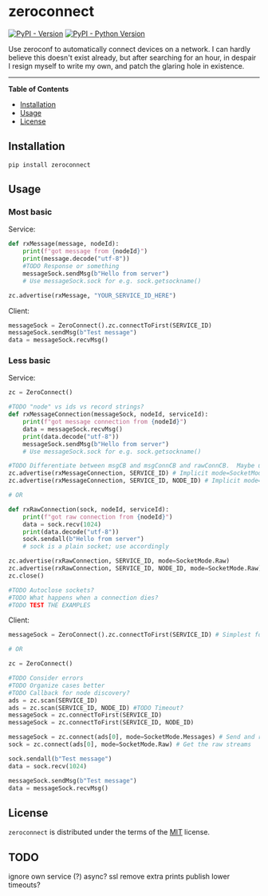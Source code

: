 # zeroconnect

[![PyPI - Version](https://img.shields.io/pypi/v/zeroconnect.svg)](https://pypi.org/project/zeroconnect)
[![PyPI - Python Version](https://img.shields.io/pypi/pyversions/zeroconnect.svg)](https://pypi.org/project/zeroconnect)

Use zeroconf to automatically connect devices on a network.
I can hardly believe this doesn't exist already, but after searching for an hour, in despair I resign myself to write my own, and patch the glaring hole in existence.

-----

**Table of Contents**

- [Installation](#installation)
- [Usage](#usage)
- [License](#license)

## Installation

```console
pip install zeroconnect
```

## Usage

### Most basic

Service:
```python
def rxMessage(message, nodeId):
    print(f"got message from {nodeId}")
    print(message.decode("utf-8"))
    #TODO Response or something
    messageSock.sendMsg(b"Hello from server")
    # Use messageSock.sock for e.g. sock.getsockname()

zc.advertise(rxMessage, "YOUR_SERVICE_ID_HERE")
```

Client:
```python
messageSock = ZeroConnect().zc.connectToFirst(SERVICE_ID)
messageSock.sendMsg(b"Test message")
data = messageSock.recvMsg()
```

### Less basic

Service:
```python
zc = ZeroConnect()

#TODO "node" vs ids vs record strings?
def rxMessageConnection(messageSock, nodeId, serviceId):
    print(f"got message connection from {nodeId}")
    data = messageSock.recvMsg()
    print(data.decode("utf-8"))
    messageSock.sendMsg(b"Hello from server")
    # Use messageSock.sock for e.g. sock.getsockname()

#TODO Differentiate between msgCB and msgConnCB and rawConnCB.  Maybe use mode for all three?
zc.advertise(rxMessageConnection, SERVICE_ID) # Implicit mode=SocketMode.Messages
zc.advertise(rxMessageConnection, SERVICE_ID, NODE_ID) # Implicit mode=SocketMode.Messages

# OR

def rxRawConnection(sock, nodeId, serviceId):
    print(f"got raw connection from {nodeId}")
    data = sock.recv(1024)
    print(data.decode("utf-8"))
    sock.sendall(b"Hello from server")
    # sock is a plain socket; use accordingly

zc.advertise(rxRawConnection, SERVICE_ID, mode=SocketMode.Raw)
zc.advertise(rxRawConnection, SERVICE_ID, NODE_ID, mode=SocketMode.Raw)
zc.close()

#TODO Autoclose sockets?
#TODO What happens when a connection dies?
#TODO TEST THE EXAMPLES
```

Client:
```python
messageSock = ZeroConnect().zc.connectToFirst(SERVICE_ID) # Simplest form

# OR

zc = ZeroConnect()

#TODO Consider errors
#TODO Organize cases better
#TODO Callback for node discovery?
ads = zc.scan(SERVICE_ID)
ads = zc.scan(SERVICE_ID, NODE_ID) #TODO Timeout?
messageSock = zc.connectToFirst(SERVICE_ID)
messageSock = zc.connectToFirst(SERVICE_ID, NODE_ID)

messageSock = zc.connect(ads[0], mode=SocketMode.Messages) # Send and receive messages; the default mode
sock = zc.connect(ads[0], mode=SocketMode.Raw) # Get the raw streams

sock.sendall(b"Test message")
data = sock.recv(1024)

messageSock.sendMsg(b"Test message")
data = messageSock.recvMsg()
```


## License

`zeroconnect` is distributed under the terms of the [MIT](https://spdx.org/licenses/MIT.html) license.

## TODO
ignore own service (?)
async?
ssl
remove extra prints
publish
lower timeouts?